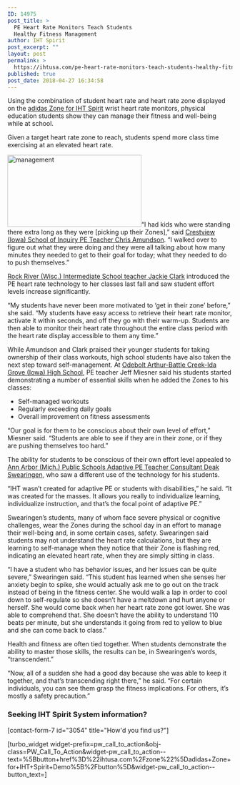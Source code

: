 ```yaml
---
ID: 14975
post_title: >
  PE Heart Rate Monitors Teach Students
  Healthy Fitness Management
author: IHT Spirit
post_excerpt: ""
layout: post
permalink: >
  https://ihtusa.com/pe-heart-rate-monitors-teach-students-healthy-fitness-management/
published: true
post_date: 2018-04-27 16:34:58
---
```

<span style="font-weight: 400;">Using the combination of student heart rate and heart rate zone displayed on the </span><a href="https://ihtusa.com/zone/"><span style="font-weight: 400;">adidas Zone for IHT Spirit</span></a><span style="font-weight: 400;"> wrist heart rate monitors, physical education students show they can manage their fitness and well-being while at school.</span>

<span style="font-weight: 400;">Given a target heart rate zone to reach, students spend more class time exercising at an elevated heart rate. </span><!--more-->

<span style="font-weight: 400;"><a href="https://ihtusa.com/wp-content/uploads/2018/04/image3.jpeg"><img class="alignright wp-image-14976 size-medium" src="https://ihtusa.com/wp-content/uploads/2018/04/image3-300x161.jpeg" alt="management" width="300" height="161" /></a>“I had kids who were standing there extra long as they were [picking up their Zones],” said </span><a href="https://ihtusa.com/motivating-heart-rate-monitors-p-e-students-effort/"><span style="font-weight: 400;">Crestview (Iowa) School of Inquiry PE Teacher Chris Amundson</span></a><span style="font-weight: 400;">. “I walked over to figure out what they were doing and they were all talking about how many minutes they needed to get to their goal for today; what they needed to do to push themselves.”</span>

<a href="https://ihtusa.com/students-learn-heart-rate-training-management-with-pe-technology/"><span style="font-weight: 400;">Rock River (Wisc.) Intermediate School teacher Jackie Clark</span></a><span style="font-weight: 400;"> introduced the PE heart rate technology to her classes last fall and saw student effort levels increase significantly.</span>

<span style="font-weight: 400;">“My students have never been more motivated to ‘get in their zone’ before,” she said. “My students have easy access to retrieve their heart rate monitor, activate it within seconds, and off they go with their warm-up. Students are then able to monitor their heart rate throughout the entire class period with the heart rate display accessible to them any time.”</span>

<span style="font-weight: 400;">While Amundson and Clark praised their younger students for taking ownership of their class workouts, high school students have also taken the next step toward self-management. At </span><a href="https://ihtusa.com/student-effort-achieve-mvpa-improves-confidence-fitness/"><span style="font-weight: 400;">Odebolt Arthur-Battle Creek-Ida Grove (Iowa) High School</span></a><span style="font-weight: 400;">, PE teacher Jeff Miesner said his students started demonstrating a number of essential skills when he added the Zones to his classes:</span>
<ul>
 	<li style="font-weight: 400;"><span style="font-weight: 400;">Self-managed workouts</span></li>
 	<li style="font-weight: 400;"><span style="font-weight: 400;">Regularly exceeding daily goals</span></li>
 	<li style="font-weight: 400;"><span style="font-weight: 400;">Overall improvement on fitness assessments</span></li>
</ul>
<span style="font-weight: 400;">“Our goal is for them to be conscious about their own level of effort,” Miesner said. “Students are able to see if they are in their zone, or if they are pushing themselves too hard.”</span>

<span style="font-weight: 400;">The ability for students to be conscious of their own effort level appealed to </span><a href="https://ihtusa.com/hrms-connect-with-adaptive-pe-students/"><span style="font-weight: 400;">Ann Arbor (Mich.) Public Schools Adaptive PE Teacher Consultant Deak Swearingen</span></a><span style="font-weight: 400;">, who saw a different use of the technology for his students. </span>

<span style="font-weight: 400;">“IHT wasn’t created for adaptive PE or students with disabilities,” he said. “It was created for the masses. It allows you really to individualize learning, individualize instruction, and that’s the focal point of adaptive PE.”</span>

<span style="font-weight: 400;">Swearingen’s students, many of whom face severe physical or cognitive challenges, wear the Zones during the school day in an effort to manage their well-being and, in some certain cases, safety. Swearingen said students may not understand the heart rate calculations, but they are learning to self-manage when they notice that their Zone is flashing red, indicating an elevated heart rate, when they are simply sitting in class.</span>

<span style="font-weight: 400;">“I have a student who has behavior issues, and her issues can be quite severe,” Swearingen said. “This student has learned when she senses her anxiety begin to spike, she would actually ask me to go out on the track instead of being in the fitness center. She would walk a lap in order to cool down to self-regulate so she doesn’t have a meltdown and hurt anyone or herself. She would come back when her heart rate zone got lower. She was able to comprehend that. She doesn’t have the ability to understand 110 beats per minute, but she understands it going from red to yellow to blue and she can come back to class.”</span>

<span style="font-weight: 400;">Health and fitness are often tied together. When students demonstrate the ability to master those skills, the results can be, in Swearingen’s words, “transcendent.” </span>

<span style="font-weight: 400;">“Now, all of a sudden she had a good day because she was able to keep it together, and that’s transcending right there,” he said. “</span><span style="font-weight: 400;">For certain individuals, you can see them grasp the fitness implications. For others, it’s mostly a safety precaution.” </span>
<h3><strong>Seeking IHT Spirit System information?</strong></h3>
[contact-form-7 id="3054" title="How'd you find us?"]

[turbo_widget widget-prefix=pw_call_to_action&obj-class=PW_Call_To_Action&widget-pw_call_to_action--text=%5Bbutton+href%3D%22ihtusa.com%2Fzone%22%5Dadidas+Zone+for+IHT+Spirit+Demo%5B%2Fbutton%5D&widget-pw_call_to_action--button_text=]